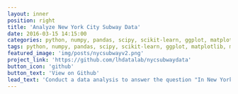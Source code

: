 ```yaml
---
layout: inner
position: right
title: 'Analyze New York City Subway Data'
date: 2016-03-15 14:15:00
categories: python, numpy, pandas, scipy, scikit-learn, ggplot, matplotlib, multiple-linear-regression, MannWhitneyU, hypothesis-testing, statistics, p-values, data-visualization, model-performance 
tags: python, numpy, pandas, scipy, scikit-learn, ggplot, matplotlib, multiple-linear-regression, MannWhitneyU, hypothesis-testing, statistics, p-values, data-visualization, model-performance 
featured_image: 'img/posts/nycsubwayv2.png'
project_link: 'https://github.com/lhdatalab/nycsubwaydata'
button_icon: 'github'
button_text: 'View on Github'
lead_text: 'Conduct a data analysis to answer the question "In New York City, do more people ride the subway when it is raining?"'
---
```

